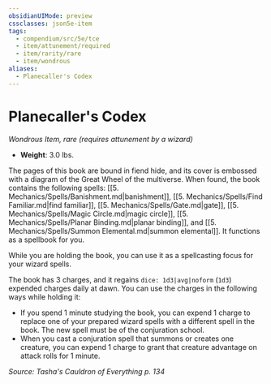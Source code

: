 ```yaml
---
obsidianUIMode: preview
cssclasses: json5e-item
tags:
  - compendium/src/5e/tce
  - item/attunement/required
  - item/rarity/rare
  - item/wondrous
aliases:
  - Planecaller's Codex
---
```

# Planecaller's Codex
*Wondrous Item, rare (requires attunement by a wizard)*  

- **Weight**: 3.0 lbs.

The pages of this book are bound in fiend hide, and its cover is embossed with a diagram of the Great Wheel of the multiverse. When found, the book contains the following spells: [[5. Mechanics/Spells/Banishment.md\|banishment]], [[5. Mechanics/Spells/Find Familiar.md\|find familiar]], [[5. Mechanics/Spells/Gate.md\|gate]], [[5. Mechanics/Spells/Magic Circle.md\|magic circle]], [[5. Mechanics/Spells/Planar Binding.md\|planar binding]], and [[5. Mechanics/Spells/Summon Elemental.md\|summon elemental]]. It functions as a spellbook for you.

While you are holding the book, you can use it as a spellcasting focus for your wizard spells.

The book has 3 charges, and it regains `dice: 1d3|avg|noform` (`1d3`) expended charges daily at dawn. You can use the charges in the following ways while holding it:

- If you spend 1 minute studying the book, you can expend 1 charge to replace one of your prepared wizard spells with a different spell in the book. The new spell must be of the conjuration school.  
- When you cast a conjuration spell that summons or creates one creature, you can expend 1 charge to grant that creature advantage on attack rolls for 1 minute.  

*Source: Tasha's Cauldron of Everything p. 134*
